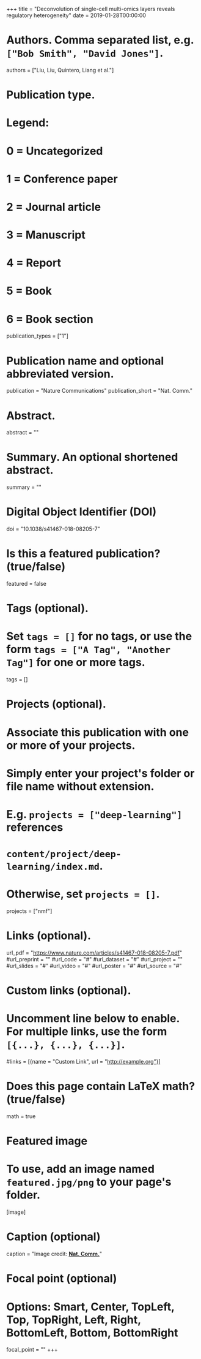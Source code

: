 +++
title = "Deconvolution of single-cell multi-omics layers reveals regulatory heterogeneity"
date = 2019-01-28T00:00:00

# Authors. Comma separated list, e.g. `["Bob Smith", "David Jones"]`.
authors = ["Liu, Liu, Quintero, Liang et al."]

# Publication type.
# Legend:
# 0 = Uncategorized
# 1 = Conference paper
# 2 = Journal article
# 3 = Manuscript
# 4 = Report
# 5 = Book
# 6 = Book section
publication_types = ["1"]

# Publication name and optional abbreviated version.
publication = "Nature Communications"
publication_short = "Nat. Comm."

# Abstract.
abstract = ""

# Summary. An optional shortened abstract.
summary = ""

# Digital Object Identifier (DOI)
doi = "10.1038/s41467-018-08205-7"

# Is this a featured publication? (true/false)
featured = false

# Tags (optional).
#   Set `tags = []` for no tags, or use the form `tags = ["A Tag", "Another Tag"]` for one or more tags.
tags = []

# Projects (optional).
#   Associate this publication with one or more of your projects.
#   Simply enter your project's folder or file name without extension.
#   E.g. `projects = ["deep-learning"]` references 
#   `content/project/deep-learning/index.md`.
#   Otherwise, set `projects = []`.
projects = ["nmf"]

# Links (optional).
url_pdf = "https://www.nature.com/articles/s41467-018-08205-7.pdf"
#url_preprint = ""
#url_code = "#"
#url_dataset = "#"
#url_project = ""
#url_slides = "#"
#url_video = "#"
#url_poster = "#"
#url_source = "#"

# Custom links (optional).
#   Uncomment line below to enable. For multiple links, use the form `[{...}, {...}, {...}]`.
#links = [{name = "Custom Link", url = "http://example.org"}]

# Does this page contain LaTeX math? (true/false)
math = true

# Featured image
# To use, add an image named `featured.jpg/png` to your page's folder. 
[image]
  # Caption (optional)
  caption = "Image credit: [**Nat. Comm.**](https://www.nature.com/articles/s41467-018-08205-7/figures/2)"

  # Focal point (optional)
  # Options: Smart, Center, TopLeft, Top, TopRight, Left, Right, BottomLeft, Bottom, BottomRight
  focal_point = ""
+++

